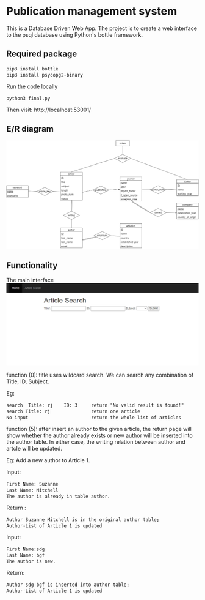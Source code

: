# Publication management system
This is a Database Driven Web App. The project is to create a web interface to the psql database using Python's bottle framework. 

## Required package

```
pip3 install bottle
pip3 install psycopg2-binary
```
Run the code locally

```
python3 final.py
```

Then visit: http://localhost:53001/



## E/R diagram
<img width="1000" src="./docs/erd.png"/>

## Functionality

The main interface
<img width="1000" src="./docs/Capture.PNG"/>

function (0):  title uses wildcard search.  We can search any combination of Title, ID, Subject.

Eg: 
```
search  Title: rj    ID: 3     return "No valid result is found!"
search Title: rj               return one article
No input                       return the whole list of articles
```


function (5): after insert an author to the given article, 
the return page will show whether the author already exists or new author will be inserted into the author table.
In either case, the writing relation between author and artcle will be updated.

Eg:  Add a new author to Article 1.

Input:

```
First Name: Suzanne
Last Name: Mitchell
The author is already in table author.
```

Return : 
```
Author Suzanne Mitchell is in the original author table; 
Author-List of Article 1 is updated
```

Input:

```
First Name:sdg
Last Name: bgf
The author is new.
```

Return: 

```
Author sdg bgf is inserted into author table; 
Author-List of Article 1 is updated
```
